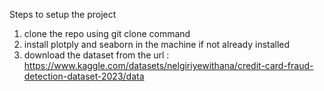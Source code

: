 Steps to setup the project
1) clone the repo using git clone command
2) install plotply and seaborn in the machine if not already installed
3) download the dataset from the url : https://www.kaggle.com/datasets/nelgiriyewithana/credit-card-fraud-detection-dataset-2023/data